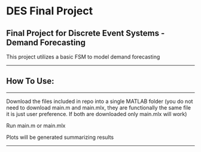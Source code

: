 # DES Final Project
## Final Project for Discrete Event Systems - Demand Forecasting 

This project utilizes a basic FSM to model demand forecasting

----------------------------------------------------------------------------
## How To Use: 

----------------------------------------------------------------------------
Download the files included in repo into a single MATLAB folder 
(you do not need to download main.m and main.mlx, they are functionally 
the same file it is just user preference. If both are downloaded only
main.mlx will work)

Run main.m or main.mlx

Plots will be generated summarizing results

----------------------------------------------------------------------------
